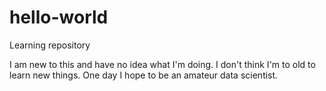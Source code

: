 # hello-world
Learning repository

I am new to this and have no idea what I'm doing.  I don't think I'm to old to learn new things.  One day I hope to be an amateur data scientist.
